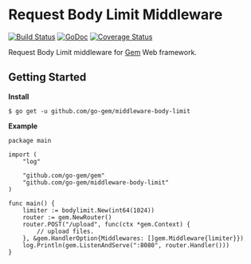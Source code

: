 # Request Body Limit Middleware

[![Build Status](https://travis-ci.org/go-gem/middleware-body-limit.svg?branch=master)](https://travis-ci.org/go-gem/middleware-body-limit)
[![GoDoc](https://godoc.org/github.com/go-gem/middleware-body-limit?status.svg)](https://godoc.org/github.com/go-gem/middleware-body-limit)
[![Coverage Status](https://coveralls.io/repos/github/go-gem/middleware-body-limit/badge.svg?branch=master)](https://coveralls.io/github/go-gem/middleware-body-limit?branch=master)

Request Body Limit middleware for [Gem](https://github.com/go-gem/gem) Web framework.

## Getting Started

**Install**

```
$ go get -u github.com/go-gem/middleware-body-limit
```

**Example**

```
package main

import (
	"log"

	"github.com/go-gem/gem"
	"github.com/go-gem/middleware-body-limit"
)

func main() {
	limiter := bodylimit.New(int64(1024))
	router := gem.NewRouter()
	router.POST("/upload", func(ctx *gem.Context) {
		// upload files.
	}, &gem.HandlerOption{Middlewares: []gem.Middleware{limiter}})
	log.Println(gem.ListenAndServe(":8080", router.Handler()))
}
```